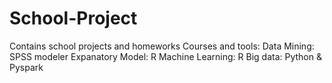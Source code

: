 # School-Project
Contains school projects and homeworks
Courses and tools:
Data Mining: SPSS modeler
Expanatory Model: R
Machine Learning: R
Big data: Python & Pyspark
